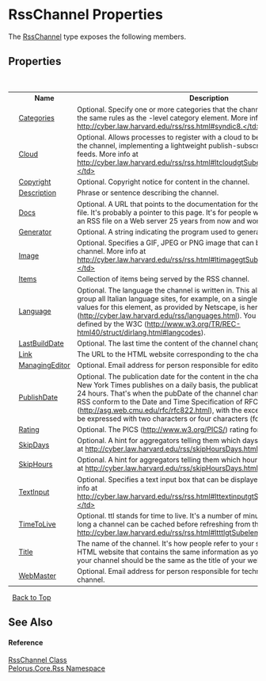 # RssChannel Properties
 

The <a href="8911D1C7">RssChannel</a> type exposes the following members.


## Properties
&nbsp;<table><tr><th></th><th>Name</th><th>Description</th></tr><tr><td>![Public property](media/pubproperty.gif "Public property")</td><td><a href="F098DD12">Categories</a></td><td>
Optional. Specify one or more categories that the channel belongs to. Follows the same rules as the <item>-level category element. More info at http://cyber.law.harvard.edu/rss/rss.html#syndic8.</td></tr><tr><td>![Public property](media/pubproperty.gif "Public property")</td><td><a href="619733">Cloud</a></td><td>
Optional. Allows processes to register with a cloud to be notified of updates to the channel, implementing a lightweight publish-subscribe protocol for RSS feeds. More info at http://cyber.law.harvard.edu/rss/rss.html#ltcloudgtSubelementOfLtchannelgt.</td></tr><tr><td>![Public property](media/pubproperty.gif "Public property")</td><td><a href="DF7E2BF">Copyright</a></td><td>
Optional. Copyright notice for content in the channel.</td></tr><tr><td>![Public property](media/pubproperty.gif "Public property")</td><td><a href="606DD379">Description</a></td><td>
Phrase or sentence describing the channel.</td></tr><tr><td>![Public property](media/pubproperty.gif "Public property")</td><td><a href="36973FE8">Docs</a></td><td>
Optional. A URL that points to the documentation for the format used in the RSS file. It's probably a pointer to this page. It's for people who might stumble across an RSS file on a Web server 25 years from now and wonder what it is.</td></tr><tr><td>![Public property](media/pubproperty.gif "Public property")</td><td><a href="23D5812C">Generator</a></td><td>
Optional. A string indicating the program used to generate the channel.</td></tr><tr><td>![Public property](media/pubproperty.gif "Public property")</td><td><a href="2F490068">Image</a></td><td>
Optional. Specifies a GIF, JPEG or PNG image that can be displayed with the channel. More info at http://cyber.law.harvard.edu/rss/rss.html#ltimagegtSubelementOfLtchannelgt.</td></tr><tr><td>![Public property](media/pubproperty.gif "Public property")</td><td><a href="8C557256">Items</a></td><td>
Collection of items being served by the RSS channel.</td></tr><tr><td>![Public property](media/pubproperty.gif "Public property")</td><td><a href="AC38C5B5">Language</a></td><td>
Optional. The language the channel is written in. This allows aggregators to group all Italian language sites, for example, on a single page. A list of allowable values for this element, as provided by Netscape, is here (http://cyber.law.harvard.edu/rss/languages.html). You may also use values defined by the W3C (http://www.w3.org/TR/REC-html40/struct/dirlang.html#langcodes).</td></tr><tr><td>![Public property](media/pubproperty.gif "Public property")</td><td><a href="CB58EA7B">LastBuildDate</a></td><td>
Optional. The last time the content of the channel changed.</td></tr><tr><td>![Public property](media/pubproperty.gif "Public property")</td><td><a href="65D19B03">Link</a></td><td>
The URL to the HTML website corresponding to the channel.</td></tr><tr><td>![Public property](media/pubproperty.gif "Public property")</td><td><a href="25258A88">ManagingEditor</a></td><td>
Optional. Email address for person responsible for editorial content.</td></tr><tr><td>![Public property](media/pubproperty.gif "Public property")</td><td><a href="AC560646">PublishDate</a></td><td>
Optional. The publication date for the content in the channel. For example, the New York Times publishes on a daily basis, the publication date flips once every 24 hours. That's when the pubDate of the channel changes. All date-times in RSS conform to the Date and Time Specification of RFC 822 (http://asg.web.cmu.edu/rfc/rfc822.html), with the exception that the year may be expressed with two characters or four characters (four preferred).</td></tr><tr><td>![Public property](media/pubproperty.gif "Public property")</td><td><a href="20E980CF">Rating</a></td><td>
Optional. The PICS (http://www.w3.org/PICS/) rating for the channel.</td></tr><tr><td>![Public property](media/pubproperty.gif "Public property")</td><td><a href="17E7DF7E">SkipDays</a></td><td>
Optional. A hint for aggregators telling them which days they can skip. More info at http://cyber.law.harvard.edu/rss/skipHoursDays.html#skipdays.</td></tr><tr><td>![Public property](media/pubproperty.gif "Public property")</td><td><a href="535E278C">SkipHours</a></td><td>
Optional. A hint for aggregators telling them which hours they can skip. More info at http://cyber.law.harvard.edu/rss/skipHoursDays.html#skiphours.</td></tr><tr><td>![Public property](media/pubproperty.gif "Public property")</td><td><a href="EC60BA34">TextInput</a></td><td>
Optional. Specifies a text input box that can be displayed with the channel. More info at http://cyber.law.harvard.edu/rss/rss.html#lttextinputgtSubelementOfLtchannelgt.</td></tr><tr><td>![Public property](media/pubproperty.gif "Public property")</td><td><a href="36B43565">TimeToLive</a></td><td>
Optional. ttl stands for time to live. It's a number of minutes that indicates how long a channel can be cached before refreshing from the source. More info at http://cyber.law.harvard.edu/rss/rss.html#ltttlgtSubelementOfLtchannelgt.</td></tr><tr><td>![Public property](media/pubproperty.gif "Public property")</td><td><a href="CA132602">Title</a></td><td>
The name of the channel. It's how people refer to your service. If you have an HTML website that contains the same information as your RSS file, the title of your channel should be the same as the title of your website.</td></tr><tr><td>![Public property](media/pubproperty.gif "Public property")</td><td><a href="5780AECF">WebMaster</a></td><td>
Optional. Email address for person responsible for technical issues relating to channel.</td></tr></table>&nbsp;
<a href="#rsschannel-properties">Back to Top</a>

## See Also


#### Reference
<a href="8911D1C7">RssChannel Class</a><br /><a href="683C06D0">Pelorus.Core.Rss Namespace</a><br />